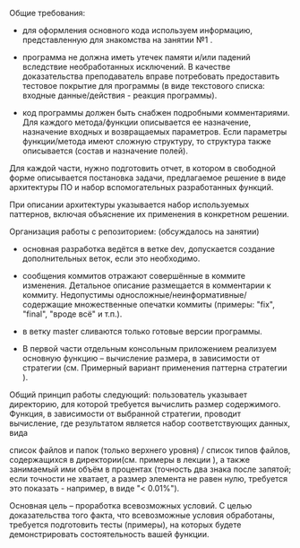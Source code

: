 Общие требования:

- для оформления основного кода используем информацию, представленную для знакомства на занятии №1 .

- программа не должна иметь утечек памяти и/или падений вследствие необработанных исключений. В качестве доказательства преподаватель вправе потребовать предоставить тестовое покрытие для программы (в виде текстового списка: входные данные/действия - реакция программы).

 - код программы должен быть снабжен подробными комментариями. Для каждого метода/функции описывается ее назначение, назначение входных и возвращаемых параметров. Если параметры функции/метода имеют сложную структуру, то структура также описывается (состав и назначение полей).   

Для каждой части, нужно подготовить отчет, в котором в свободной форме описывается постановка задачи, предлагаемое решение в виде архитектуры ПО и набор вспомогательных разработанных функций. 

При описании архитектуры указывается набор используемых паттернов, включая объяснение их применения в конкретном решении.

Организация работы с репозиторием: (обсуждалось на занятии)

- основная разработка ведётся в ветке dev, допускается создание дополнительных веток, если это необходимо.
- сообщения коммитов отражают совершённые в коммите изменения. Детальное описание размещается в комментарии к коммиту. Недопустимы односложные/неинформативные/содержащие множественные опечатки коммиты (примеры: "fix", "final", "вроде всё" и т.п.).
- в ветку master сливаются только готовые версии программы.

- В первой части отдельным консольным приложением реализуем основную функцию –  вычисление размера, в зависимости от стратегии (см. Примерный вариант применения паттерна стратегии  ).

Общий принцип работы следующий: пользователь указывает директорию, для которой требуется вычислить размер содержимого.
Функция, в зависимости от выбранной стратегии, проводит вычисление, где результатом является набор соответствующих данных, вида

список файлов и папок (только верхнего уровня) / список типов файлов, содержащихся в директории(см. примеры в лекции ), а также занимаемый ими объём в процентах (точность два знака после запятой; если точности не хватает, а размер элемента не равен нулю, требуется это показать - например, в виде "< 0.01%").

Основная цель – проработка всевозможных условий. С целью доказательства того факта, что всевозможные условия обработаны, требуется подготовить тесты (примеры), на которых будете демонстрировать состоятельность вашей функции.
